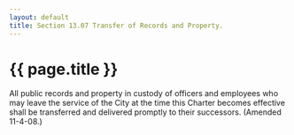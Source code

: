 ```yaml
---
layout: default 
title: Section 13.07 Transfer of Records and Property.
---
```


{{ page.title }}
================

All public records and property in custody of officers and employees who
may leave the service of the City at the time this Charter becomes
effective shall be transferred and delivered promptly to their
successors. (Amended 11-4-08.)
